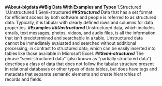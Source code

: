 **#About-bigdata**
**##Big Data With Examples and Types**
1.Structured
1.Unstructured
1.Semi-structured
**##_Structured_** 
Data that has a set format for efficient access by both software and people is referred to as structured data. Typically, it is tabular with clearly defined rows and columns for data properties.
**#Examples**
**##_Unstructured_**
Unstructured data, which includes emails, text messages, photos, videos, and audio files, is all the information that isn't predetermined and searchable in a table. Unstructured data cannot be immediately evaluated and searched without additional processing, in contrast to structured data, which can be easily inserted into tables like those available in Microsoft Excel.
**##_Semi-structured_**
The phrase "semi-structured data" (also known as "partially structured data") describes a class of data that does not follow the tabular structure present in relational databases or other types of data tables, but does have tags and metadata that separate semantic elements and create hierarchies of records and fields. 






